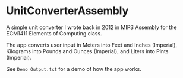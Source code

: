 # UnitConverterAssembly

A simple unit converter I wrote back in 2012 in MIPS Assembly for the ECM1411 Elements of Computing class.

The app converts user input in Meters into Feet and Inches (Imperial), Kilograms into Pounds and Ounces (Imperial), and Liters into Pints (Imperial).

See `Demo Output.txt` for a demo of how the app works.
